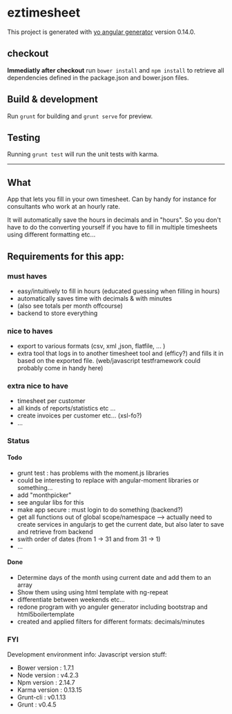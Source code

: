 # eztimesheet

This project is generated with [yo angular generator](https://github.com/yeoman/generator-angular)
version 0.14.0.

## checkout

**Immediatly after checkout** run `bower install` and `npm install` to retrieve all dependencies defined in the package.json and bower.json files.

## Build & development

Run `grunt` for building and `grunt serve` for preview.

## Testing

Running `grunt test` will run the unit tests with karma.


---


## What

App that lets you fill in your own timesheet.
Can by handy for instance for consultants who work at an hourly rate.

It will automatically save the hours in decimals and in "hours".
So you don't have to do the converting yourself if you have to fill in
multiple timesheets using different formatting etc...

## Requirements for this app:
### must haves
* easy/intuitively to fill in hours (educated guessing when filling in hours)
* automatically saves time with decimals & with minutes
* (also see totals per month offcourse)
* backend to store everything

### nice to haves
* export to various formats (csv, xml ,json, flatfile, ... )
* extra tool that logs in to another timesheet tool and (efficy?) and fills it
in based on the exported file.
(web/javascript testframework could probably come in handy here)

### extra nice to have
* timesheet per customer
* all kinds of reports/statistics etc ...
* create invoices per customer etc... (xsl-fo?)
* ...

### Status
#### Todo
 * grunt test : has problems with the moment.js libraries
  * could be interesting to replace with angular-moment libraries or something...
 * add "monthpicker"
  * see angular libs for this
 * make app secure : must login to do something (backend?)
 * get all functions out of global scope/namespace --> actually need to create services in angularjs to get the current date, but also later to save and retrieve from backend
 * swith order of dates (from 1 -> 31 and from 31 -> 1)
 * ...


#### Done
 * Determine days of the month using current date and add them to an array
 * Show them using using html template with ng-repeat
 * differentiate between weekends etc...
 * redone program with yo anguler generator including bootstrap and html5boilertemplate
 * created and applied filters for different formats: decimals/minutes


### FYI
Development environment info:
Javascript version stuff:
* Bower version : 1.7.1
* Node version  : v4.2.3
* Npm version   : 2.14.7
* Karma version : 0.13.15
* Grunt-cli     : v0.1.13
* Grunt         : v0.4.5
